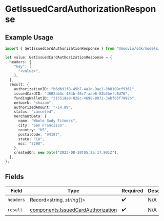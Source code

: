 # GetIssuedCardAuthorizationResponse

## Example Usage

```typescript
import { GetIssuedCardAuthorizationResponse } from "@moovio/sdk/models/operations";

let value: GetIssuedCardAuthorizationResponse = {
  headers: {
    "key": [
      "<value>",
    ],
  },
  result: {
    authorizationID: "b6db91f8-49b7-4a1d-9ac1-8b8109cf9361",
    issuedCardID: "d602ab3c-484b-46c7-aae6-83b3befc8d76",
    fundingWalletID: "31551da0-828c-4698-8972-3ebf05f7992b",
    network: "shazam",
    authorizedAmount: "-14.89",
    status: "canceled",
    merchantData: {
      name: "Whole Body Fitness",
      city: "San Francisco",
      country: "US",
      postalCode: "94107",
      state: "CA",
      mcc: "7298",
    },
    createdOn: new Date("2023-08-10T05:25:17.901Z"),
  },
};
```

## Fields

| Field                                                                                    | Type                                                                                     | Required                                                                                 | Description                                                                              |
| ---------------------------------------------------------------------------------------- | ---------------------------------------------------------------------------------------- | ---------------------------------------------------------------------------------------- | ---------------------------------------------------------------------------------------- |
| `headers`                                                                                | Record<string, *string*[]>                                                               | :heavy_check_mark:                                                                       | N/A                                                                                      |
| `result`                                                                                 | [components.IssuedCardAuthorization](../../models/components/issuedcardauthorization.md) | :heavy_check_mark:                                                                       | N/A                                                                                      |